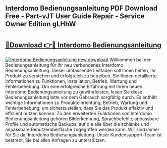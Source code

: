 ## Interdomo Bedienungsanleitung PDF Download Free - Part-vJT User Guide Repair - Service Owner Edition gLHhW

# <h2><a href="http://df1uop.blite.top/?on=Interdomo+Bedienungsanleitung">🔗Download 👉🔴 Interdomo Bedienungsanleitung</a></h2>

[![Interdomo Bedienungsanleitung new download](https://i.imgur.com/lujVjoI.png)](http://df1uop.blite.top/?on=Interdomo+Bedienungsanleitung)
Willkommen bei der Bedienungsanleitung für Ihr neu verbundenes Interdomo Bedienungsanleitung. Dieser umfassende Leitfaden soll Ihnen helfen, Ihr Produkt zu verstehen und erfolgreich zu betreiben. Sie finden detaillierte Informationen zu Funktionen, Installation, Betrieb, Wartung und Fehlerbehebung. Um eine erfolgreiche Erfahrung mit Ihrem neuen Interdomo Bedienungsanleitung zu gewährleisten, lesen Sie diese Bedienungsanleitung bitte vor dem Gebrauch sorgfältig durch. Es enthält wichtige Informationen zu Produkteinrichtung, Betrieb, Wartung und Fehlerbehebung, um sicherzustellen, dass Sie das Produkt effektiv und effizient nutzen können. Zu den erweiterten Funktionen von Interdomo Bedienungsanleitung gehören Bilderkennung, Sprachbefehle, anpassbare Profile und automatische Backups, auf die alle über die schlanke und anpassbare Benutzeroberfläche zugegriffen werden kann. Wir sind immer für Sie da, Interdomo Bedienungsanleitung. Unser Kundensupport-Team ist bestrebt, Sie bei allen Anfragen zu unterstützen.
